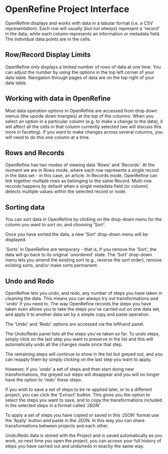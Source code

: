 # OpenRefine Project Interface
OpenRefine displays and works with data in a tabular format (i.e. a CSV representation). Each row will usually (_but not always_) represent a 'record' in the data, while each column represents an information or metadata field. The individual data points are in the cells.

## Row/Record Display Limits

OpenRefine only displays a limited number of rows of data at one time. You can adjust the number by using the options in the top left corner of your data table. Navigation through pages of data are on the top right of your data table.

## Working with data in OpenRefine
Most data operation options in OpenRefine are accessed from drop down menus (the upside down triangles) at the top of the columns. When you select an option in a particular column (e.g. to make a change to the data), it will affect all the cells in that column currently selected (we will discuss this more in faceting). If you want to make changes across several columns, you will need to do this one column at a time.

## Rows and Records
OpenRefine has two modes of viewing data 'Rows' and 'Records'. At the moment we are in Rows mode, where each row represents a single record in the data set - in this case, an article. In Records mode, OpenRefine can link together multiple rows as belonging to the same Record. Multi-row records happens by default when a single metadata field (or column) detects multiple values within the selected record or node.

## Sorting data
You can sort data in OpenRefine by clicking on the drop-down menu for the column you want to sort on, and choosing 'Sort'.

Once you have sorted the data, a new 'Sort' drop-down menu will be displayed.

'Sorts' in OpenRefine are temporary - that is, if you remove the 'Sort', the data will go back to its original 'unordered' state. The 'Sort' drop-down menu lets you amend the existing sort (e.g., reverse the sort order), remove existing sorts, and/or make sorts permanent.

## Undo and Redo
OpenRefine lets you undo, and redo, any number of steps you have taken in cleaning the data. This means you can always try out transformations and 'undo' if you need to. The way OpenRefine records the steps you have taken even allows you to take the steps you've carried out on one data set, and apply it to another data set by a simple copy and paste operation.

The 'Undo' and 'Redo' options are accessed via the lefthand panel.

The Undo/Redo panel lists all the steps you've taken so far. To undo steps, simply click on the last step you want to preserve in the list and this will automatically undo all the changes made since that step.

The remaining steps will continue to show in the list but greyed out, and you can reapply them by simply clicking on the last step you want to apply.

However, if you 'undo' a set of steps and then start doing new transformations, the greyed out steps will disappear and you will no longer have the option to 'redo' these steps.

If you wish to save a set of steps to be re-applied later, or to a different project, you can click the 'Extract' button. This gives you the option to select the steps you want to save, and to copy the transformations included in the selected steps in a format called 'JSON'

To apply a set of steps you have copied or saved in this 'JSON' format use the 'Apply' button and paste in the JSON. In this way you can share transformations between projects and each other.

Undo/Redo data is stored with the Project and is saved automatically as you work, so next time you open the project, you can access your full history of steps you have carried out and undo/redo in exactly the same way.
